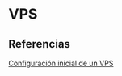 # VPS

## Referencias

[Configuración inicial de un VPS](https://atareao.es/tutorial/servidor-virtual/primeros-pasos-con-tu-vps/)
